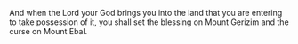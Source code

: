 And when the Lord your God brings you into the land that you are entering to take possession of it, you shall set the blessing on Mount Gerizim and the curse on Mount Ebal.
